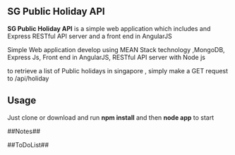 ## SG Public Holiday API ##


**SG Public Holiday API** is a simple web application which includes and Express RESTful API server and a front end in AngularJS

Simple Web application develop using MEAN Stack technology ,MongoDB, Express Js, Front end in AngularJS,  RESTful API server with Node js 

to retrieve a list of Public holidays in singapore , simply make a GET request to /api/holiday

## Usage ##
Just clone or download and run **npm install** and then **node app** to start

##Notes##


##ToDoList##